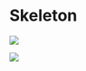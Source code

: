 # Skeleton

![](https://github.com/lucabelezal/Skeleton/workflows/.github/workflows/main.yml/badge.svg)

![](https://github.com/lucabelezal/Skeleton/workflows/.github/CI/badge.svg)
